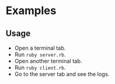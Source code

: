 # Examples

## Usage

- Open a terminal tab.
- Run `ruby server.rb`.
- Open another terminal tab.
- Run `ruby client.rb`.
- Go to the server tab and see the logs.